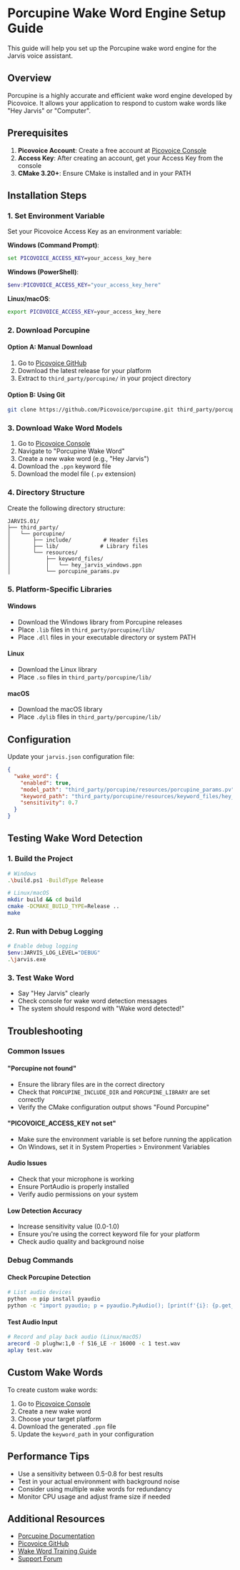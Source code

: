 # Porcupine Wake Word Engine Setup Guide

This guide will help you set up the Porcupine wake word engine for the Jarvis voice assistant.

## Overview

Porcupine is a highly accurate and efficient wake word engine developed by Picovoice. It allows your application to respond to custom wake words like "Hey Jarvis" or "Computer".

## Prerequisites

1. **Picovoice Account**: Create a free account at [Picovoice Console](https://console.picovoice.ai/)
2. **Access Key**: After creating an account, get your Access Key from the console
3. **CMake 3.20+**: Ensure CMake is installed and in your PATH

## Installation Steps

### 1. Set Environment Variable

Set your Picovoice Access Key as an environment variable:

**Windows (Command Prompt)**:
```cmd
set PICOVOICE_ACCESS_KEY=your_access_key_here
```

**Windows (PowerShell)**:
```powershell
$env:PICOVOICE_ACCESS_KEY="your_access_key_here"
```

**Linux/macOS**:
```bash
export PICOVOICE_ACCESS_KEY=your_access_key_here
```

### 2. Download Porcupine

#### Option A: Manual Download
1. Go to [Picovoice GitHub](https://github.com/Picovoice/porcupine)
2. Download the latest release for your platform
3. Extract to `third_party/porcupine/` in your project directory

#### Option B: Using Git
```bash
git clone https://github.com/Picovoice/porcupine.git third_party/porcupine
```

### 3. Download Wake Word Models

1. Go to [Picovoice Console](https://console.picovoice.ai/)
2. Navigate to "Porcupine Wake Word"
3. Create a new wake word (e.g., "Hey Jarvis")
4. Download the `.ppn` keyword file
5. Download the model file (`.pv` extension)

### 4. Directory Structure

Create the following directory structure:

```
JARVIS.01/
├── third_party/
│   └── porcupine/
│       ├── include/          # Header files
│       ├── lib/             # Library files
│       └── resources/
│           ├── keyword_files/
│           │   └── hey_jarvis_windows.ppn
│           └── porcupine_params.pv
```

### 5. Platform-Specific Libraries

#### Windows
- Download the Windows library from Porcupine releases
- Place `.lib` files in `third_party/porcupine/lib/`
- Place `.dll` files in your executable directory or system PATH

#### Linux
- Download the Linux library
- Place `.so` files in `third_party/porcupine/lib/`

#### macOS
- Download the macOS library
- Place `.dylib` files in `third_party/porcupine/lib/`

## Configuration

Update your `jarvis.json` configuration file:

```json
{
  "wake_word": {
    "enabled": true,
    "model_path": "third_party/porcupine/resources/porcupine_params.pv",
    "keyword_path": "third_party/porcupine/resources/keyword_files/hey_jarvis_windows.ppn",
    "sensitivity": 0.7
  }
}
```

## Testing Wake Word Detection

### 1. Build the Project
```bash
# Windows
.\build.ps1 -BuildType Release

# Linux/macOS
mkdir build && cd build
cmake -DCMAKE_BUILD_TYPE=Release ..
make
```

### 2. Run with Debug Logging
```bash
# Enable debug logging
$env:JARVIS_LOG_LEVEL="DEBUG"
.\jarvis.exe
```

### 3. Test Wake Word
- Say "Hey Jarvis" clearly
- Check console for wake word detection messages
- The system should respond with "Wake word detected!"

## Troubleshooting

### Common Issues

#### "Porcupine not found"
- Ensure the library files are in the correct directory
- Check that `PORCUPINE_INCLUDE_DIR` and `PORCUPINE_LIBRARY` are set correctly
- Verify the CMake configuration output shows "Found Porcupine"

#### "PICOVOICE_ACCESS_KEY not set"
- Make sure the environment variable is set before running the application
- On Windows, set it in System Properties > Environment Variables

#### Audio Issues
- Check that your microphone is working
- Ensure PortAudio is properly installed
- Verify audio permissions on your system

#### Low Detection Accuracy
- Increase sensitivity value (0.0-1.0)
- Ensure you're using the correct keyword file for your platform
- Check audio quality and background noise

### Debug Commands

#### Check Porcupine Detection
```bash
# List audio devices
python -m pip install pyaudio
python -c "import pyaudio; p = pyaudio.PyAudio(); [print(f'{i}: {p.get_device_info_by_index(i)[\"name\"]}') for i in range(p.get_device_count())]"
```

#### Test Audio Input
```bash
# Record and play back audio (Linux/macOS)
arecord -D plughw:1,0 -f S16_LE -r 16000 -c 1 test.wav
aplay test.wav
```

## Custom Wake Words

To create custom wake words:

1. Go to [Picovoice Console](https://console.picovoice.ai/)
2. Create a new wake word
3. Choose your target platform
4. Download the generated `.ppn` file
5. Update the `keyword_path` in your configuration

## Performance Tips

- Use a sensitivity between 0.5-0.8 for best results
- Test in your actual environment with background noise
- Consider using multiple wake words for redundancy
- Monitor CPU usage and adjust frame size if needed

## Additional Resources

- [Porcupine Documentation](https://picovoice.ai/docs/porcupine/)
- [Picovoice GitHub](https://github.com/Picovoice/porcupine)
- [Wake Word Training Guide](https://picovoice.ai/docs/wake-word-training/)
- [Support Forum](https://github.com/Picovoice/porcupine/issues)
